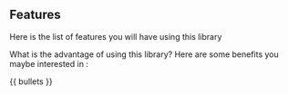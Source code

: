 ## Features
Here is the list of features you will have using this library

What is the advantage of using this library? Here are some benefits you maybe interested in :

{{ bullets }}